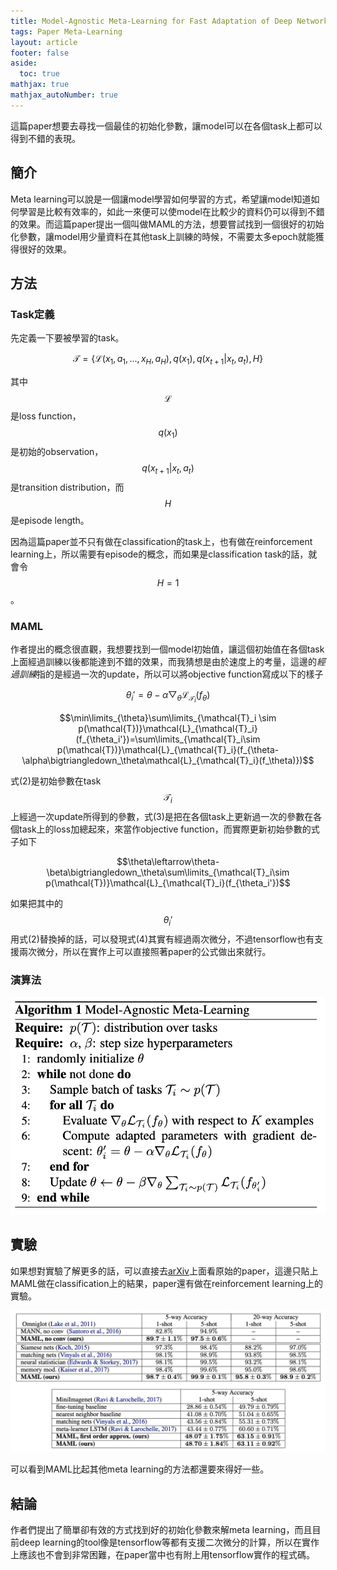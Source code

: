 ```yaml
---
title: Model-Agnostic Meta-Learning for Fast Adaptation of Deep Networks
tags: Paper Meta-Learning
layout: article
footer: false
aside:
  toc: true
mathjax: true
mathjax_autoNumber: true
---
```


這篇paper想要去尋找一個最佳的初始化參數，讓model可以在各個task上都可以得到不錯的表現。

<!--more-->

## 簡介

Meta learning可以說是一個讓model學習如何學習的方式，希望讓model知道如何學習是比較有效率的，如此一來便可以使model在比較少的資料仍可以得到不錯的效果。而這篇paper提出一個叫做MAML的方法，想要嘗試找到一個很好的初始化參數，讓model用少量資料在其他task上訓練的時候，不需要太多epoch就能獲得很好的效果。

## 方法

### Task定義

先定義一下要被學習的task。

$$\mathcal{T}= \{ \mathcal{L}(x_1, a_1, ..., x_H, a_H), q(x_1), q(x_{t+1}|x_t, a_t), H\}$$

其中$$\mathcal{L}$$是loss function，$$q(x_1)$$是初始的observation，$$q(x_{t+1}\vert x_t, a_t)$$是transition distribution，而$$H$$是episode length。

因為這篇paper並不只有做在classification的task上，也有做在reinforcement learning上，所以需要有episode的概念，而如果是classification task的話，就會令$$H=1$$。

### MAML

作者提出的概念很直觀，我想要找到一個model初始值，讓這個初始值在各個task上面經過訓練以後都能達到不錯的效果，而我猜想是由於速度上的考量，這邊的*經過訓練*指的是經過一次的update，所以可以將objective function寫成以下的樣子

$$\theta_i'=\theta-\alpha\bigtriangledown_\theta \mathcal{L}_{\mathcal{T}_i}(f_\theta)$$

$$\min\limits_{\theta}\sum\limits_{\mathcal{T}_i \sim p(\mathcal{T})}\mathcal{L}_{\mathcal{T}_i}(f_{\theta_i'})=\sum\limits_{\mathcal{T}_i\sim p(\mathcal{T})}\mathcal{L}_{\mathcal{T}_i}(f_{\theta-\alpha\bigtriangledown_\theta\mathcal{L}_{\mathcal{T}_i}(f_\theta)})$$

式(2)是初始參數在task $$\mathcal{T}_i$$上經過一次update所得到的參數，式(3)是把在各個task上更新過一次的參數在各個task上的loss加總起來，來當作objective function，而實際更新初始參數的式子如下

$$\theta\leftarrow\theta-\beta\bigtriangledown_\theta\sum\limits_{\mathcal{T}_i\sim p(\mathcal{T})}\mathcal{L}_{\mathcal{T}_i}(f_{\theta_i'})$$

如果把其中的$$\theta_i'$$用式(2)替換掉的話，可以發現式(4)其實有經過兩次微分，不過tensorflow也有支援兩次微分，所以在實作上可以直接照著paper的公式做出來就行。

### 演算法

![Algorithm](maml-algorithm.png)

## 實驗

如果想對實驗了解更多的話，可以直接去[arXiv](https://arxiv.org/pdf/1703.03400.pdf)上面看原始的paper，這邊只貼上MAML做在classification上的結果，paper還有做在reinforcement learning上的實驗。

![Classification results](classification-results.png)

可以看到MAML比起其他meta learning的方法都還要來得好一些。

## 結論

作者們提出了簡單卻有效的方式找到好的初始化參數來解meta learning，而且目前deep learning的tool像是tensorflow等都有支援二次微分的計算，所以在實作上應該也不會到非常困難，在paper當中也有附上用tensorflow實作的程式碼。